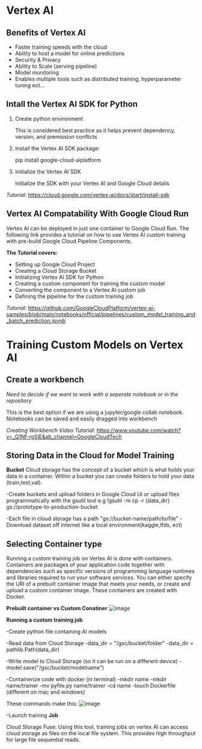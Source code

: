 # Vertex AI

## Benefits of Vertex AI
- Faster training speeds with the cloud
- Ability to host a model for online predictions
- Security & Privacy
- Ability to Scale (serving pipeline)
- Model monitoring
- Enables multiple tools such as distributed training, hyperparameter tuning ect...

## Intall the Vertex AI SDK for Python
1. Create python environment

   This is considered best practice as it helps prevent dependency, version, and premission conflicts
   
2. Install the Vertex AI SDK package:

   pip install google-cloud-aiplatform
   
3. Initialize the Vertex AI SDK

   Initialize the SDK with your Vertex AI and Google Cloud details

_Tutorial:_
https://cloud.google.com/vertex-ai/docs/start/install-sdk



## Vertex AI Compatability With Google Cloud Run

Vertex AI can be deployed in just one container to Google Cloud Run. The following link provides a tutorial on how to use Vertex AI custom training with pre-build Google Cloud Pipeline Components.

**The Tutorial covers:**
- Setting up Google Cloud Project
- Creating a Cloud Storage Bucket
- Initializing Vertex AI SDK for Python
- Creating a custom component for training the custom model
- Converting the component to a Vertex AI custom job
- Defining the pipeline for the custom training job

_Tutorial:_
https://github.com/GoogleCloudPlatform/vertex-ai-samples/blob/main/notebooks/official/pipelines/custom_model_training_and_batch_prediction.ipynb

# Training Custom Models on Vertex AI

## Create a workbench
 _Need to decide if we want to work with a seperate notebook or in the repository_

This is the best option if we are using a jupyter/google collab notebook. Notebooks can be saved and easily dragged into workbench

_Creating Workbench Video Tutorial:_
https://www.youtube.com/watch?v=_Q1Nf-rgSiE&ab_channel=GoogleCloudTech

## Storing Data in the Cloud for Model Training
**Bucket**
Cloud storage has the concept of a bucket which is what holds your data in a container. Within a bucket you can create folders to hold your data (train,test,val). 

-Create buckets and upload folders in Google Cloud UI _or_ upload files programmatically with the gsutil tool
   e.g !gsutil -m cp -r {data_dir} gs://prototype-to-production-bucket
   
-Each file in cloud storage has a path "gs://bucket-name/path/to/file"
-Download dataset off internet like a local environment(kaggle,tfds, ect)

## Selecting Container type
Running a custom training job on Vertex AI is done with containers. Containers are packages of your application code together with dependencies such as specific versions of programming language runtimes and libraries required to run your software services. You can either specify the URI of a prebuilt container image that meets your needs, or create and upload a custom container image. These containers are created with Docker.

**Prebuilt container vs Custom Conatiner**
![image](https://github.com/evan-placenis/Auto-ML/assets/112578037/9736ab3c-34f7-4ed5-b7e0-f0f34704bd17)

**Running a custom training job**

-Create python file containing AI models

-Read data from Cloud Storage
   -data_dir = "/gsc/bucket/folder"
   -data_dir = pathlib.Path(data_dir)
   
-Write model to Cloud Storage (so it can be run on a different device)
   -model.save("/gsc/bucket/modelname")

-Containerize code with docker (in terminal)
   -mkdir name
   -mkdir name/trainer
   -mv pyfile.py name/trainer
   -cd name
   -touch Dockerfile (different on mac and windows)

   These commands make this:
   ![image](https://github.com/evan-placenis/Auto-ML/assets/112578037/c00daac8-60a5-490f-a74f-d6df9b2f94ec)

-Launch training **Job**

Cloud Storage Fuse:
Using this tool, training jobs on vertex AI can access cloud storage as files on the local file system. This provides high throughput for large file sequential reads.
